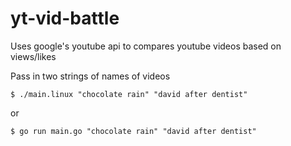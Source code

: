 # yt-vid-battle
Uses google's youtube api to compares youtube videos based on views/likes

Pass in two strings of names of videos
```
$ ./main.linux "chocolate rain" "david after dentist"
```
or 
```
$ go run main.go "chocolate rain" "david after dentist"
```
